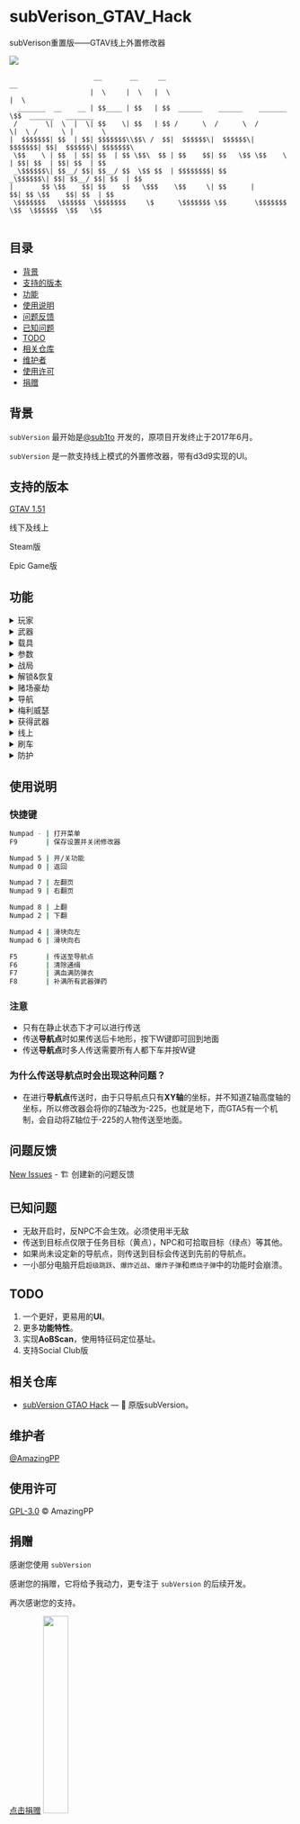 # subVerison_GTAV_Hack
subVerison重置版——GTAV线上外置修改器

[![](https://img.shields.io/badge/Powerd%20By-subVersion-brightgreen)](https://github.com/sub1to/subVersion_GTAO_Hack)
```
                     __       __     __                                __                     
                    |  \     |  \   |  \                              |  \                    
  _______  __    __ | $$____ | $$   | $$  ______    ______    _______  \$$  ______   _______  
 /       \|  \  |  \| $$    \| $$   | $$ /      \  /      \  /       \|  \ /      \ |       \ 
|  $$$$$$$| $$  | $$| $$$$$$$\\$$\ /  $$|  $$$$$$\|  $$$$$$\|  $$$$$$$| $$|  $$$$$$\| $$$$$$$\
 \$$    \ | $$  | $$| $$  | $$ \$$\  $$ | $$    $$| $$   \$$ \$$    \ | $$| $$  | $$| $$  | $$
 _\$$$$$$\| $$__/ $$| $$__/ $$  \$$ $$  | $$$$$$$$| $$       _\$$$$$$\| $$| $$__/ $$| $$  | $$
|       $$ \$$    $$| $$    $$   \$$$    \$$     \| $$      |       $$| $$ \$$    $$| $$  | $$
 \$$$$$$$   \$$$$$$  \$$$$$$$     \$      \$$$$$$$ \$$       \$$$$$$$  \$$  \$$$$$$  \$$   \$$
                                                                                              
```

## 目录

- [背景](#背景)
- [支持的版本](#支持的版本)
- [功能](#功能)
- [使用说明](#使用说明)
- [问题反馈](#问题反馈)
- [已知问题](#已知问题)
- [TODO](#TODO)
- [相关仓库](#相关仓库)
- [维护者](#维护者)
- [使用许可](#使用许可)
- [捐赠](#捐赠)

## 背景

`subVersion` 最开始是[@sub1to](https://github.com/sub1to) 开发的，原项目开发终止于2017年6月。

`subVersion` 是一款支持线上模式的外置修改器，带有d3d9实现的UI。

## 支持的版本
[GTAV 1.51](https://www.rockstargames.com/zh/games/info/V)

线下及线上

Steam版

Epic Game版

## 功能
<details>
<summary>玩家</summary>

```
治疗
自杀
无敌
半无敌
通缉等级
永不通缉
反NPC（杀死任何攻击你的NPC）
NPC无视玩家
奔跑速度（1-5倍）
游泳速度（1-5倍）
超级跳跃
爆炸近战
无布娃娃（永不摔倒）
无限耐力
近战击退倍数
假死雷达隐匿
水下行走
```
</details>
<details>
<summary>武器</summary>

```
补满所有武器弹药
补满当前武器弹药
无扩散
无后座
无需换弹
快速换弹（1-10倍）
武器伤害系数（1-10倍）
无限弹药
射程（1-10倍）
加特林无需预热
爆炸子弹
燃烧子弹
批量子弹（1-10倍；最大25）（射出一发等于多发）
批量传播（0-0.12）
初速（1-10倍）
人冲击力
车辆冲击力
直升机冲击力
```
<details>
<summary>子弹编辑  >></summary>

```
手榴弹
粘弹
燃烧瓶
隐形爆炸
闪电爆炸
大爆炸
中爆炸
小爆炸
小水柱
小火柱
大水柱
大火柱
MK2爆炸子弹
烟雾弹
催泪瓦斯
带特效的爆炸
大冲击波爆炸
大火灾爆炸
超大型飞艇爆炸
大爆炸+坠落碎片
火球爆炸
烟花
雪球
屏幕抖动爆炸
假爆炸（无伤害）
```
</details>
</details>
<details>
<summary>载具</summary>

```
无敌
半无敌
防爆轮胎
安全带
修复
无限喷射
喷射恢复速度
```
<details>
<summary>属性  >></summary>

```
质量
浮力
减档速度
手刹制动力
悬挂高度
撞击伤害倍数
武器伤害倍数
变形系数
引擎伤害倍数
变形系数（0-1；默认值为0.7）（将滑块向左移动可一直减少变形向右表示变形较大）
加速度（1-10倍）
高速挡（1-25）
刹车制动力（1-10倍）
牵引力（1-2倍）
重力（0N-25N；默认9.8N）
悬挂（1-2倍）
```
</details>
</details>
<details>
<summary>参数</summary>

```
AFK反挂机踢出
天基炮无冷却
RP倍数
AP倍数
最小任务金额
```
</details>
<details>
<summary>战局</summary>

```
离开线上
公共战局
创建公共战局
加入帮会伙伴
私人帮会战局
帮会战局
加入好友
私人好友战局
单人战局
仅限邀请战局
```
</details>

<details>
<summary>解锁&恢复</summary>

```
角色属性全满
补满零食、防弹衣
解锁改车配件
解锁武器涂装
解锁抢劫车辆批发价
解锁奖章
解锁衣服
解锁所有地堡研究(临时)
```
</details>

<details>
<summary>赌场豪劫</summary>

```
清除冷却时间
第一块计划板 >>
解锁所有探查点
解锁所有兴趣点
修改抢劫方式 >>
修改抢劫物品 >>

第二块计划板 >>
一键解锁、最高等级
削弱敌人装备
钥匙卡最高级
最高级抢手
最高级司机
最高级黑客
逃亡载具 >>
武器 >>

分红设置 >>
```
</details>


<details>
<summary>导航</summary>

```
导航点
目标点
室内
```
</details>

<details>
<summary>梅利威瑟</summary>

```
牛鲨睾酮空投
弹药空投
无畏战士空投
船只接送
直升机接送
支援直升机
空袭
```
</details>

<details>
<summary>获得武器</summary>

```
手枪 >>
步枪 >>
冲锋枪 >>
轻机枪 >>
霰弹枪 >>
狙击枪 >>
重武器 >>
```
</details>

<details>
<summary>线上</summary>

```
坐进个人载具
钱袋刷钱
牛鲨睾酮
雷达隐匿
屏蔽来电
杀人后被动无冷却
非公开战局运货
```
</details>

<details>
<summary>刷车</summary>

```
夏日DLC
超跑
跑车
经典跑车
轿跑
肌肉车
越野车
摩托车
军用车辆
应急车辆
服务车辆
轿车
工业车辆
小型车
商用车
飞机
多用途车
直升飞机
厢式货车
船
自行车
火车
拖车
SUV
```
</details>

<details>
<summary>防护</summary>

```
CEO踢出防护
踢出防护
公寓传送防护
悬赏防护
天气控制防护
载具踢出防护
强制进任务防护
```
</details>


## 使用说明
### 快捷键
```sh
Numpad - | 打开菜单
F9       | 保存设置并关闭修改器

Numpad 5 | 开/关功能
Numpad 0 | 返回

Numpad 7 | 左翻页
Numpad 9 | 右翻页

Numpad 8 | 上翻
Numpad 2 | 下翻

Numpad 4 | 滑块向左
Numpad 6 | 滑块向右

F5       | 传送至导航点
F6       | 清除通缉
F7       | 满血满防弹衣
F8       | 补满所有武器弹药
```

### 注意
- 只有在静止状态下才可以进行传送
- 传送**导航点**时如果传送后卡地形，按下W键即可回到地面
- 传送**导航点**时多人传送需要所有人都下车并按W键
### 为什么传送导航点时会出现这种问题？
- 在进行**导航点**传送时，由于只导航点只有**XY轴**的坐标，并不知道Z轴高度轴的坐标，所以修改器会将你的Z轴改为-225，也就是地下，而GTA5有一个机制，会自动将Z轴位于-225的人物传送至地面。

## 问题反馈
[New Issues](https://github.com/AmazingPP/subVerison_GTAV_Hack/issues/new) - 🏗 创建新的问题反馈

## 已知问题
- 无敌开启时，反NPC不会生效。必须使用半无敌
- 传送到目标点仅限于任务目标（黄点），NPC和可拾取目标（绿点）等其他。
- 如果尚未设定新的导航点，则传送到目标会传送到先前的导航点。
- 一小部分电脑开启`超级跳跃`、`爆炸近战`、`爆炸子弹`和`燃烧子弹`中的功能时会崩溃。
## TODO

1. 一个更好，更易用的**UI**。
2. 更多**功能特性**。
3. 实现**AoBScan**，使用特征码定位基址。
4. 支持Social Club版


## 相关仓库

- [subVersion GTAO Hack](https://github.com/sub1to/subVersion_GTAO_Hack) — 💌 原版subVersion。

## 维护者

[@AmazingPP](https://github.com/AmazingPP)

## 使用许可

[GPL-3.0](LICENSE) © AmazingPP


## 捐赠
感谢您使用 `subVersion` 

感谢您的捐赠，它将给予我动力，更专注于 `subVersion` 的后续开发。

再次感谢您的支持。

[点击捐赠](https://www.zhaofupeng.com/zb_users/upload/2020/09/202009031609168443683.png)
<img src="https://github.com/AmazingPP/subVerison_GTAV_Hack/blob/master/Donate/QRCode.jpg" width="30%" height="30%"/>
